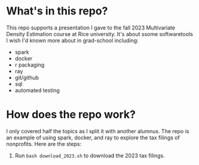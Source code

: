 # What's in this repo?
This repo supports a presentation I gave to the fall 2023 Multivariate Density Estimation course at Rice university. It's about ssome softwaretools I wish I'd known more about in grad-school including:

* spark
* docker
* r packaging
* ray
* git/github
* sql
* automated testing

# How does the repo work?
I only covered half the topics as I split it with another alumnus. The repo is an example of using spark, docker, and ray to explore the tax filings of nonprofits.  Here are the steps:
1. Run `bash download_2023.sh` to download the 2023 tax filings.
